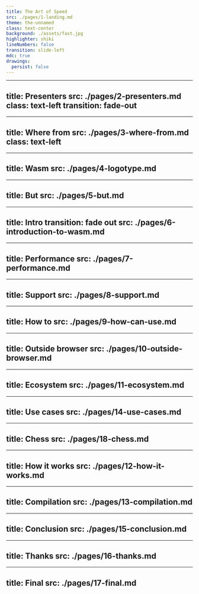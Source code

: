 ```yaml
---
title: The Art of Speed
src: ./pages/1-landing.md
theme: the-unnamed
class: text-center
background: ./assets/fast.jpg
highlighter: shiki
lineNumbers: false
transition: slide-left
mdc: true
drawings:
  persist: false
---
```


---
title: Presenters
src: ./pages/2-presenters.md
class: text-left
transition: fade-out
---

---
title: Where from
src: ./pages/3-where-from.md
class: text-left
---

---
title: Wasm
src: ./pages/4-logotype.md
---

---
title: But
src: ./pages/5-but.md
---

---
title: Intro
transition: fade out
src: ./pages/6-introduction-to-wasm.md
---

---
title: Performance
src: ./pages/7-performance.md
---

---
title: Support
src: ./pages/8-support.md
---

---
title: How to
src: ./pages/9-how-can-use.md
---

---
title: Outside browser
src: ./pages/10-outside-browser.md
---

---
title: Ecosystem
src: ./pages/11-ecosystem.md
---

---
title: Use cases
src: ./pages/14-use-cases.md
---

---
title: Chess
src: ./pages/18-chess.md
---

---
title: How it works
src: ./pages/12-how-it-works.md
---

---
title: Compilation
src: ./pages/13-compilation.md
---

---
title: Conclusion
src: ./pages/15-conclusion.md
---

---
title: Thanks
src: ./pages/16-thanks.md
---

---
title: Final
src: ./pages/17-final.md
---
